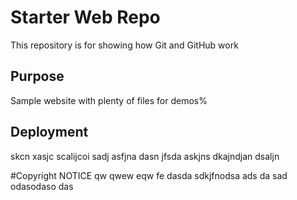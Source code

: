 # Starter Web Repo

This repository is for showing how Git and GitHub work

## Purpose

Sample website with plenty of files for demos%

## Deployment

skcn xasjc scalijcoi
sadj asfjna dasn
jfsda askjns dkajndjan dsaljn

#Copyright
NOTICE
qw
qwew
eqw
fe
dasda
sdkjfnodsa
ads
da
sad
odasodaso
das
